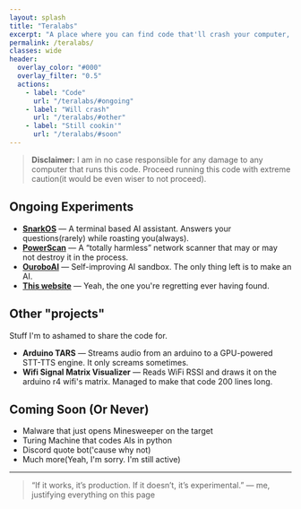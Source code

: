 ```yaml
---
layout: splash
title: "Teralabs"
excerpt: "A place where you can find code that'll crash your computer, or occasionnaly(very rarely) work."
permalink: /teralabs/
classes: wide
header:
  overlay_color: "#000"
  overlay_filter: "0.5"
  actions:
    - label: "Code"
      url: "/teralabs/#ongoing"
    - label: "Will crash"
      url: "/teralabs/#other"
    - label: "Still cookin'"
      url: "/teralabs/#soon"
---
```


> **Disclaimer:** I am in no case responsible for any damage to any computer that runs this code. Proceed running this code with extreme caution(it would be even wiser to not proceed).

## Ongoing Experiments <a id="ongoing"></a>

- **[SnarkOS](https://github.com/Teralix42?tab=repositories)** — A terminal based AI assistant. Answers your questions(rarely) while roasting you(always).
- **[PowerScan](https://github.com/Teralix42?tab=repositories)** — A “totally harmless” network scanner that may or may not destroy it in the process.
- **[OuroboAI](https://github.com/Teralix42?tab=repositories)** — Self-improving AI sandbox. The only thing left is to make an AI.
- **[This website](https://github.com/Teralix42/Teralix42.github.io)** — Yeah, the one you're regretting ever having found.

## Other "projects" <a id="other"></a>

Stuff I'm to ashamed to share the code for.

- **Arduino TARS** — Streams audio from an arduino to a GPU-powered STT-TTS engine. It only screams sometimes.
- **Wifi Signal Matrix Visualizer** — Reads WiFi RSSI and draws it on the arduino r4 wifi's matrix. Managed to make that code 200 lines long.

## Coming Soon (Or Never) <a id="soon"></a>

- Malware that just opens Minesweeper on the target
- Turing Machine that codes AIs in python
- Discord quote bot('cause why not)
- Much more(Yeah, I'm sorry. I'm still active)

---

> “If it works, it’s production. If it doesn’t, it’s experimental.” — me, justifying everything on this page
